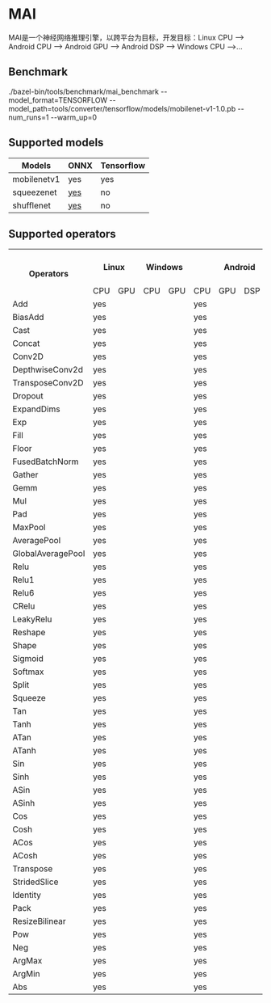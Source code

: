 # MAI

MAI是一个神经网络推理引擎，以跨平台为目标，开发目标：Linux CPU --> Android CPU --> Android GPU --> Android DSP --> Windows CPU -->...

## Benchmark

./bazel-bin/tools/benchmark/mai_benchmark --model_format=TENSORFLOW --model_path=tools/converter/tensorflow/models/mobilenet-v1-1.0.pb --num_runs=1 --warm_up=0

## Supported models

| Models                            | ONNX     | Tensorflow |
| ---                               | ---      | ---      |            
|mobilenetv1                        | yes      |   yes    |        
|squeezenet                        | [yes](https://s3.amazonaws.com/download.onnx/models/opset_9/squeezenet.tar.gz)     |   no    |
|shufflenet                        | [yes](https://s3.amazonaws.com/download.onnx/models/opset_9/shufflenet.tar.gz)     |   no    |

## Supported operators
<table>
   <tr>
      <td align="center" rowspan=2><h4>Operators</h4></td>
      <td align="center" colspan=2><h4>Linux</h4></td>
      <td align="center" colspan=2><h4>Windows</h4></td>
      <td align="center" colspan=4><h4>Android</h4></td>
   </tr>
   <tr>
      <td>CPU</td>
      <td>GPU</td>
      <td>CPU</td>
      <td>GPU</td>
      <td>CPU</td>
      <td>GPU</td>
      <td>DSP</td>
      <td>NPU</td>
   </tr>
   <tr>
      <td>Add</td> <td>yes</td> <td></td> <td></td> <td></td> <td>yes</td> <td></td> <td></td> <td></td>
   </tr>
   <tr>
      <td>BiasAdd</td> <td>yes</td> <td></td> <td></td> <td></td> <td>yes</td> <td></td> <td></td> <td></td>
   </tr>
   <tr>
      <td>Cast</td> <td>yes</td> <td></td> <td></td> <td></td> <td>yes</td> <td></td> <td></td> <td></td>
   </tr>
   <tr>
      <td>Concat</td> <td>yes</td> <td></td> <td></td> <td></td> <td>yes</td> <td></td> <td></td> <td></td>
   </tr>
   <tr>
      <td>Conv2D</td> <td>yes</td> <td></td> <td></td> <td></td> <td>yes</td> <td></td> <td></td> <td></td>
   </tr>
   <tr>
      <td>DepthwiseConv2d</td> <td>yes</td> <td></td> <td></td> <td></td> <td>yes</td> <td></td> <td></td> <td></td>
   </tr>
   <tr>
      <td>TransposeConv2D</td> <td>yes</td> <td></td> <td></td> <td></td> <td>yes</td> <td></td> <td></td> <td></td>
   </tr>
   <tr>
      <td>Dropout</td> <td>yes</td> <td></td> <td></td> <td></td> <td>yes</td> <td></td> <td></td> <td></td>
   </tr>
   <tr>
      <td>ExpandDims</td> <td>yes</td> <td></td> <td></td> <td></td> <td>yes</td> <td></td> <td></td> <td></td>
   </tr>
   <tr>
      <td>Exp</td> <td>yes</td> <td></td> <td></td> <td></td> <td>yes</td> <td></td> <td></td> <td></td>
   </tr>
   <tr>
      <td>Fill</td> <td>yes</td> <td></td> <td></td> <td></td> <td>yes</td> <td></td> <td></td> <td></td>
   </tr>
   <tr>
      <td>Floor</td> <td>yes</td> <td></td> <td></td> <td></td> <td>yes</td> <td></td> <td></td> <td></td>
   </tr>
   <tr>
      <td>FusedBatchNorm</td> <td>yes</td> <td></td> <td></td> <td></td> <td>yes</td> <td></td> <td></td> <td></td>
   </tr>
  <tr>
      <td>Gather</td> <td>yes</td> <td></td> <td></td> <td></td> <td>yes</td> <td></td> <td></td> <td></td>
   </tr>
   <tr>
      <td>Gemm</td> <td>yes</td> <td></td> <td></td> <td></td> <td>yes</td> <td></td> <td></td> <td></td>
   </tr>
   <tr>
      <td>Mul</td> <td>yes</td> <td></td> <td></td> <td></td> <td>yes</td> <td></td> <td></td> <td></td>
   </tr>
   <tr>
      <td>Pad</td> <td>yes</td> <td></td> <td></td> <td></td> <td>yes</td> <td></td> <td></td> <td></td>
   </tr>
   <tr>
      <td>MaxPool</td> <td>yes</td> <td></td> <td></td> <td></td> <td>yes</td> <td></td> <td></td> <td></td>
   </tr>
   <tr>
      <td>AveragePool</td> <td>yes</td> <td></td> <td></td> <td></td> <td>yes</td> <td></td> <td></td> <td></td>
   </tr>
   <tr>
      <td>GlobalAveragePool</td> <td>yes</td> <td></td> <td></td> <td></td> <td>yes</td> <td></td> <td></td> <td></td>
   </tr>
   <tr>
      <td>Relu</td> <td>yes</td> <td></td> <td></td> <td></td> <td>yes</td> <td></td> <td></td> <td></td>
   </tr>
   <tr>
      <td>Relu1</td> <td>yes</td> <td></td> <td></td> <td></td> <td>yes</td> <td></td> <td></td> <td></td>
   </tr>
   <tr>
      <td>Relu6</td> <td>yes</td> <td></td> <td></td> <td></td> <td>yes</td> <td></td> <td></td> <td></td>
   </tr>
   <tr>
      <td>CRelu</td> <td>yes</td> <td></td> <td></td> <td></td> <td>yes</td> <td></td> <td></td> <td></td>
   </tr>
   <tr>
      <td>LeakyRelu</td> <td>yes</td> <td></td> <td></td> <td></td> <td>yes</td> <td></td> <td></td> <td></td>
   </tr>
   <tr>
      <td>Reshape</td> <td>yes</td> <td></td> <td></td> <td></td> <td>yes</td> <td></td> <td></td> <td></td>
   </tr>
   <tr>
      <td>Shape</td> <td>yes</td> <td></td> <td></td> <td></td> <td>yes</td> <td></td> <td></td> <td></td>
   </tr>
   <tr>
      <td>Sigmoid</td> <td>yes</td> <td></td> <td></td> <td></td> <td>yes</td> <td></td> <td></td> <td></td>
   </tr>
   <tr>
      <td>Softmax</td> <td>yes</td> <td></td> <td></td> <td></td> <td>yes</td> <td></td> <td></td> <td></td>
   </tr>
   <tr>
      <td>Split</td> <td>yes</td> <td></td> <td></td> <td></td> <td>yes</td> <td></td> <td></td> <td></td>
   </tr>
   <tr>
      <td>Squeeze</td> <td>yes</td> <td></td> <td></td> <td></td> <td>yes</td> <td></td> <td></td> <td></td>
   </tr>
   <tr>
      <td>Tan</td> <td>yes</td> <td></td> <td></td> <td></td> <td>yes</td> <td></td> <td></td> <td></td>
   </tr>
   <tr>
      <td>Tanh</td> <td>yes</td> <td></td> <td></td> <td></td> <td>yes</td> <td></td> <td></td> <td></td>
   </tr>
   <tr>
      <td>ATan</td> <td>yes</td> <td></td> <td></td> <td></td> <td>yes</td> <td></td> <td></td> <td></td>
   </tr>
   <tr>
      <td>ATanh</td> <td>yes</td> <td></td> <td></td> <td></td> <td>yes</td> <td></td> <td></td> <td></td>
   </tr>
   <tr>
      <td>Sin</td> <td>yes</td> <td></td> <td></td> <td></td> <td>yes</td> <td></td> <td></td> <td></td>
   </tr>
   <tr>
      <td>Sinh</td> <td>yes</td> <td></td> <td></td> <td></td> <td>yes</td> <td></td> <td></td> <td></td>
   </tr>
   <tr>
      <td>ASin</td> <td>yes</td> <td></td> <td></td> <td></td> <td>yes</td> <td></td> <td></td> <td></td>
   </tr>
   <tr>
      <td>ASinh</td> <td>yes</td> <td></td> <td></td> <td></td> <td>yes</td> <td></td> <td></td> <td></td>
   </tr>
   <tr>
      <td>Cos</td> <td>yes</td> <td></td> <td></td> <td></td> <td>yes</td> <td></td> <td></td> <td></td>
   </tr>
   <tr>
      <td>Cosh</td> <td>yes</td> <td></td> <td></td> <td></td> <td>yes</td> <td></td> <td></td> <td></td>
   </tr>
   <tr>
      <td>ACos</td> <td>yes</td> <td></td> <td></td> <td></td> <td>yes</td> <td></td> <td></td> <td></td>
   </tr>
   <tr>
      <td>ACosh</td> <td>yes</td> <td></td> <td></td> <td></td> <td>yes</td> <td></td> <td></td> <td></td>
   </tr>
   <tr>
      <td>Transpose</td> <td>yes</td> <td></td> <td></td> <td></td> <td>yes</td> <td></td> <td></td> <td></td>
   </tr>
   <tr>
      <td>StridedSlice</td> <td>yes</td> <td></td> <td></td> <td></td> <td>yes</td> <td></td> <td></td> <td></td>
   </tr>
   <tr>
      <td>Identity</td> <td>yes</td> <td></td> <td></td> <td></td> <td>yes</td> <td></td> <td></td> <td></td>
   </tr>
   <tr>
      <td>Pack</td> <td>yes</td> <td></td> <td></td> <td></td> <td>yes</td> <td></td> <td></td> <td></td>
   </tr>
   <tr>
      <td>ResizeBilinear</td> <td>yes</td> <td></td> <td></td> <td></td> <td>yes</td> <td></td> <td></td> <td></td>
   </tr>
   <tr>
      <td>Pow</td> <td>yes</td> <td></td> <td></td> <td></td> <td>yes</td> <td></td> <td></td> <td></td>
   </tr>
   <tr>
      <td>Neg</td> <td>yes</td> <td></td> <td></td> <td></td> <td>yes</td> <td></td> <td></td> <td></td>
   </tr>
   <tr>
      <td>ArgMax</td> <td>yes</td> <td></td> <td></td> <td></td> <td>yes</td> <td></td> <td></td> <td></td>
   </tr>
   <tr>
      <td>ArgMin</td> <td>yes</td> <td></td> <td></td> <td></td> <td>yes</td> <td></td> <td></td> <td></td>
   </tr>
   <tr>
      <td>Abs</td> <td>yes</td> <td></td> <td></td> <td></td> <td>yes</td> <td></td> <td></td> <td></td>
   </tr>
</table>
